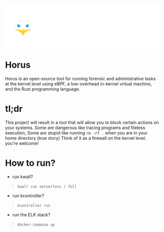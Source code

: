 ![My Image](Logo.png)
# Horus
Horus is an open-source tool for running forensic and administrative tasks at the kernel level using eBPF,
a low-overhead in-kernel virtual machine, and the Rust programming language.

# tl;dr
This project will result in a tool that will allow you to block certain actions on your systems.
Some are dangerous like tracing programs and fileless execution, Some are stupid like running `rm -rf .` when you are in your home directory (true story)
Think of it as a firewall on the kernel level. you're welcome!

# How to run?
- run kwall?
> `kwall run serverless / full`

- run kcontroller?
> `kcontroller run`

- run the ELK stack?
> `docker-compose up`
